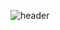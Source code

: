 ![header](https://capsule-render.vercel.app/api?type=rect&color=gradient&text=%20%20CyberSecurity%20%20&fontAlign=27&fontSize=40&textBg=true&desc=Dream%20of%20being%20a%20Developer&descAlign=60&descAlignY=50)




<!--
**LEEpY7/LEEpy7** is a ✨ _special_ ✨ repository because its `README.md` (this file) appears on your GitHub profile.

Here are some ideas to get you started:

- 🔭 I’m currently working on ...
- 🌱 I’m currently learning ...
- 👯 I’m looking to collaborate on ...
- 🤔 I’m looking for help with ...
- 💬 Ask me about ...
- 📫 How to reach me: ...
- 😄 Pronouns: ...
- ⚡ Fun fact: ...
-->
